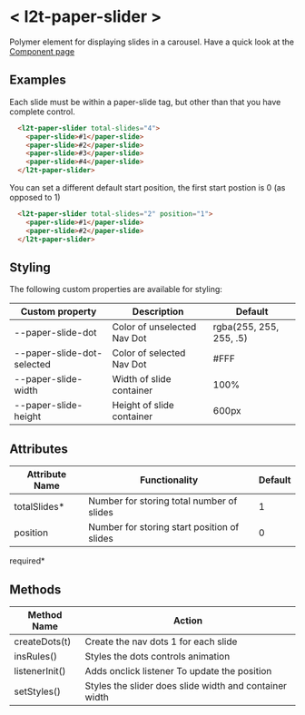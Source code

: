# < l2t-paper-slider >

Polymer element for displaying slides in a carousel.
Have a quick look at the [Component page](http://link2twenty.github.io/l2t-paper-slider) 

## Examples

Each slide must be within a paper-slide tag, but other than that you have complete control.

```html
  <l2t-paper-slider total-slides="4">
    <paper-slide>#1</paper-slide>
    <paper-slide>#2</paper-slide>
    <paper-slide>#3</paper-slide>
    <paper-slide>#4</paper-slide>
  </l2t-paper-slider>
```
  
You can set a different default start position, the first start postion is 0 (as opposed to 1)

```html
  <l2t-paper-slider total-slides="2" position="1">
    <paper-slide>#1</paper-slide>
    <paper-slide>#2</paper-slide>
  </l2t-paper-slider>
```
  
## Styling

The following custom properties are available for styling:

| Custom property | Description | Default |
|----------------|-------------|-------------|
| --paper-slide-dot | Color of unselected Nav Dot | rgba(255, 255, 255, .5) |
| --paper-slide-dot-selected | Color of selected Nav Dot | #FFF |
| --paper-slide-width | Width of slide container | 100% |
| --paper-slide-height | Height of slide container | 600px |

## Attributes

| Attribute Name | Functionality | Default |
|----------------|-------------|-------------|
| totalSlides* | Number for storing total number of slides | 1 |
| position | Number for storing start position of slides | 0 |
required*

## Methods

| Method Name | Action |
|----------------|-------------|
| createDots(t) | Create the nav dots 1 for each slide | alert("You need to set the action attribute") |
| insRules() | Styles the dots controls animation |
| listenerInit() | Adds onclick listener To update the position |
| setStyles() | Styles the slider does slide width and container width |
